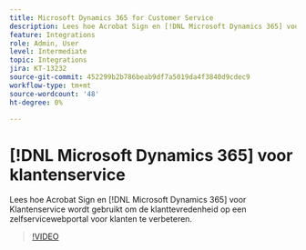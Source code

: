 ```yaml
---
title: Microsoft Dynamics 365 for Customer Service
description: Lees hoe Acrobat Sign en [!DNL Microsoft Dynamics 365] voor klantenservice wordt gebruikt om de klanttevredenheid op een zelfservicewebportal voor klanten te verbeteren
feature: Integrations
role: Admin, User
level: Intermediate
topic: Integrations
jira: KT-13232
source-git-commit: 452299b2b786beab9df7a5019da4f3840d9cdec9
workflow-type: tm+mt
source-wordcount: '48'
ht-degree: 0%

---
```


# [!DNL Microsoft Dynamics 365] voor klantenservice

Lees hoe Acrobat Sign en [!DNL Microsoft Dynamics 365] voor Klantenservice wordt gebruikt om de klanttevredenheid op een zelfservicewebportal voor klanten te verbeteren.

>[!VIDEO](https://video.tv.adobe.com/v/3422046?quality=12&learn=on&hidetitle=true)
